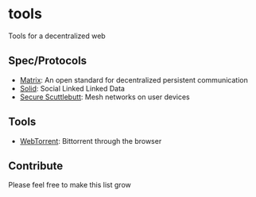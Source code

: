# tools
Tools for a decentralized web

## Spec/Protocols
- [Matrix](http://matrix.org/docs/spec/): An open standard for decentralized persistent communication
- [Solid](https://github.com/linkeddata/solid): Social Linked Linked Data
- [Secure Scuttlebutt](https://github.com/ssbc): Mesh networks on user devices

## Tools
- [WebTorrent](https://github.com/feross/webtorrent ): Bittorrent through the browser

## Contribute

Please feel free to make this list grow
